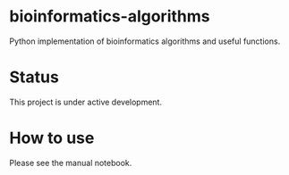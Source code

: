 # bioinformatics-algorithms
Python implementation of bioinformatics algorithms and useful functions.

# Status
This project is under active development.

# How to use
Please see the manual notebook.
